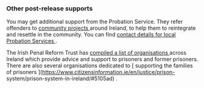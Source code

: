 ###  **Other post-release supports**

You may get additional support from the Probation Service. They refer
offenders to [ community projects
](http://www.probation.ie/en/PB/Pages/WP16000065) around Ireland, to help them
to reintegrate and resettle in the community. You can find [ contact details
for local Probation Services
](http://www.probation.ie/en/PB/officecontactspage?readform) .

The Irish Penal Reform Trust has [ compiled a list of organisations
](https://www.iprt.ie/practical-information/who-can-provide-support/) across
Ireland which provide advice and support to prisoners and former prisoners.
There are also several organisations dedicated to [ supporting the families of
prisoners ](https://www.citizensinformation.ie/en/justice/prison-
system/prison-system-in-ireland/#5105ad) .
